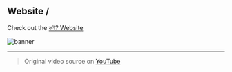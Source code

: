## Website /
Check out the [কই? Website](https://iamovi.github.io/koi/)

![banner](https://cdn.jsdelivr.net/gh/iamovi/koi/assets/main/main.gif)


---

> Original video source on [YouTube](https://youtu.be/Zui_Ub0UVkc?si=Pfv3gJyMqrH681JY)
